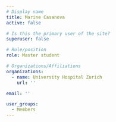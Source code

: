 ```yaml
---
# Display name
title: Marine Casanova
active: false

# Is this the primary user of the site?
superuser: false

# Role/position
role: Master student

# Organizations/Affiliations
organizations:
  - name: University Hospital Zurich
    url: ''

email: ''

user_groups:
  - Members
---
```

